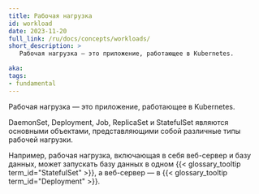 ```yaml
---
title: Рабочая нагрузка
id: workload
date: 2023-11-20
full_link: /ru/docs/concepts/workloads/
short_description: >
   Рабочая нагрузка — это приложение, работающее в Kubernetes.

aka: 
tags:
- fundamental
---
```

   Рабочая нагрузка — это приложение, работающее в Kubernetes.

<!--more--> 

DaemonSet, Deployment, Job, ReplicaSet и StatefulSet являются основными объектами, представляющими собой различные типы рабочей нагрузки.

Например, рабочая нагрузка, включающая в себя веб-сервер и базу данных, может запускать
базу данных в одном {{< glossary_tooltip term_id="StatefulSet" >}}, а веб-сервер —
в {{< glossary_tooltip term_id="Deployment" >}}.
